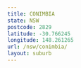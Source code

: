```yaml
---
title: CONIMBIA
state: NSW
postcode: 2829
latitude: -30.766245
longitude: 148.261265
url: /nsw/conimbia/
layout: suburb
---
```

